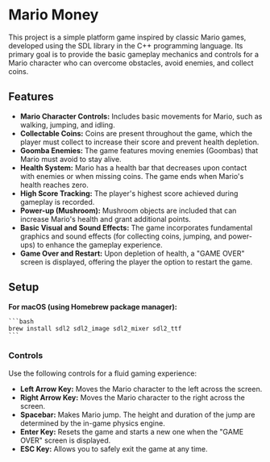 # Mario Money

This project is a simple platform game inspired by classic Mario games, developed using the SDL library in the C++ programming language. Its primary goal is to provide the basic gameplay mechanics and controls for a Mario character who can overcome obstacles, avoid enemies, and collect coins.

## Features

-   **Mario Character Controls:** Includes basic movements for Mario, such as walking, jumping, and idling.
-   **Collectable Coins:** Coins are present throughout the game, which the player must collect to increase their score and prevent health depletion.
-   **Goomba Enemies:** The game features moving enemies (Goombas) that Mario must avoid to stay alive.
-   **Health System:** Mario has a health bar that decreases upon contact with enemies or when missing coins. The game ends when Mario's health reaches zero.
-   **High Score Tracking:** The player's highest score achieved during gameplay is recorded.
-   **Power-up (Mushroom):** Mushroom objects are included that can increase Mario's health and grant additional points.
-   **Basic Visual and Sound Effects:** The game incorporates fundamental graphics and sound effects (for collecting coins, jumping, and power-ups) to enhance the gameplay experience.
-   **Game Over and Restart:** Upon depletion of health, a "GAME OVER" screen is displayed, offering the player the option to restart the game.

## Setup


**For macOS (using Homebrew package manager):**
   
    ```bash
    brew install sdl2 sdl2_image sdl2_mixer sdl2_ttf
    ```

### Controls

Use the following controls for a fluid gaming experience:

-   **Left Arrow Key:** Moves the Mario character to the left across the screen.
-   **Right Arrow Key:** Moves the Mario character to the right across the screen.
-   **Spacebar:** Makes Mario jump. The height and duration of the jump are determined by the in-game physics engine.
-   **Enter Key:** Resets the game and starts a new one when the "GAME OVER" screen is displayed.
-   **ESC Key:** Allows you to safely exit the game at any time.
